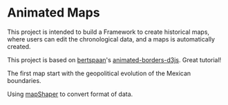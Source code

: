 # Animated Maps

This project is intended to build a Framework to create historical maps, where users can edit the chronological data, and a maps is automatically created.

This project is based on [bertspaan](https://github.com/bertspaan)'s [animated-borders-d3js](https://github.com/maptime-ams/animated-borders-d3js). Great tutorial!

The first map start with the geopolitical evolution of the Mexican boundaries.

Using [mapShaper](http://www.mapshaper.org/) to convert format of data.